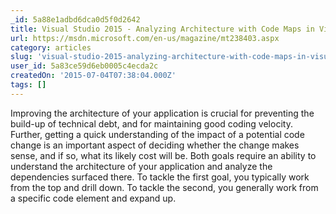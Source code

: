 ```yaml
---
_id: 5a88e1adbd6dca0d5f0d2642
title: Visual Studio 2015 - Analyzing Architecture with Code Maps in Visual Studio 2015
url: https://msdn.microsoft.com/en-us/magazine/mt238403.aspx
category: articles
slug: 'visual-studio-2015-analyzing-architecture-with-code-maps-in-visual-studio-2015'
user_id: 5a83ce59d6eb0005c4ecda2c
createdOn: '2015-07-04T07:38:04.000Z'
tags: []
---
```


Improving the architecture of your application is crucial for preventing the build-up of technical debt, and for maintaining good coding velocity. Further, getting a quick understanding of the impact of a potential code change is an important aspect of deciding whether the change makes sense, and if so, what its likely cost will be. Both goals require an ability to understand the architecture of your application and analyze the dependencies surfaced there. To tackle the first goal, you typically work from the top and drill down. To tackle the second, you generally work from a specific code element and expand up.
